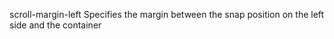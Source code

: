 scroll-margin-left
    Specifies the margin between the snap position on the left side and the container
